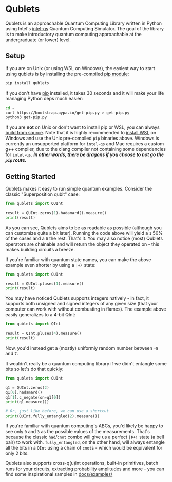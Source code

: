 Qublets
===

Qublets is an approachable Quantum Computing Library written in Python using Intel's [intel-qs](https://github.com/iqusoft/intel-qs) Quantum Computing Simulator. The goal of the library is to make introductory quantum computing approachable at the undergraduate (or lower) level.

Setup
---

If you are on Unix (or using WSL on Windows), the easiest way to start using qublets is by installing the pre-compiled [pip module](https://pypi.org/project/qublets/):
```bash
pip install qublets
```

If you don't have [pip](https://pip.pypa.io/en/stable/installation/) installed, it takes 30 seconds and it will make your life managing Python deps much easier:

```bash
cd ~
curl https://bootstrap.pypa.io/get-pip.py > get-pip.py
python3 get-pip.py
```

If you are **not** on Unix or don't want to install pip or WSL, you can always [build from source](./build_from_source.md). Note that it is highly recommended to [install WSL](https://docs.microsoft.com/en-us/windows/wsl/install) on Windows and use the Unix pre-compiled `pip` binaries above. Windows is currently an unsupported platform for `intel-qs` and Mac requires a custom g++ compiler, due to the clang compiler not containing some dependencies for `intel-qs`. ***In other words, there be dragons if you choose to not go the `pip` route.***

Getting Started
---

Qublets makes it easy to run simple quantum examples. Consider the classic "Superposition qubit" case:

```python
from qublets import QUInt

result = QUInt.zeros(1).hadamard().measure()
print(result)
```

As you can see, Qublets aims to be as readable as possible (although you can customize quite a bit later). Running the code above will yield a `1` 50% of the cases and a `0` the rest. That's it. You may also notice (most) Qublets operators are chainable and will return the object they operated on - this makes building circuits a breeze.

If you're familiar with quantum state names, you can make the above example even shorter by using a `|+〉`state:

```python
from qublets import QUInt

result = QUInt.pluses(1).measure()
print(result)
```

You may have noticed Qublets supports integers natively - in fact, it supports both unsigned and signed integers of any given size (that your computer can work with without combusting in flames). The example above easily generalizes to a 4-bit QInt:

```python
from qublets import QInt

result = QInt.pluses(4).measure()
print(result)
```
Now, you'd instead get a (mostly) uniformly random number between `-8` and `7`.

It wouldn't really be a quantum computing library if we didn't entangle some bits so let's do that quickly:
```python
from qublets import QUInt

q1 = QUInt.zeros(2)
q1[0].hadamard()
q1[1].c_negate(on=q1[0])
print(q1.measure())

# Or, just like before, we can use a shortcut
print(QUInt.fully_entangled(2).measure())
```

If you're familiar with quantum computing's ABCs, you'd likely be happy to see only `0` and `3` as the possible values of the measurements. That's because the classic `had`/`cnot` combo will give us a perfect `|Φ+〉`state (a bell pair) to work with. `fully_entangled`, on the other hand, will always entangle all the bits in a `QInt` using a chain of `cnot`s - which would be equivalent for only 2 bits.

Qublets also supports cross-q(u)int operations, built-in primitives, batch runs for your circuits, extracting probability amplitudes and more - you can find some inspirational samples in [docs/examples/](./docs/examples/)
